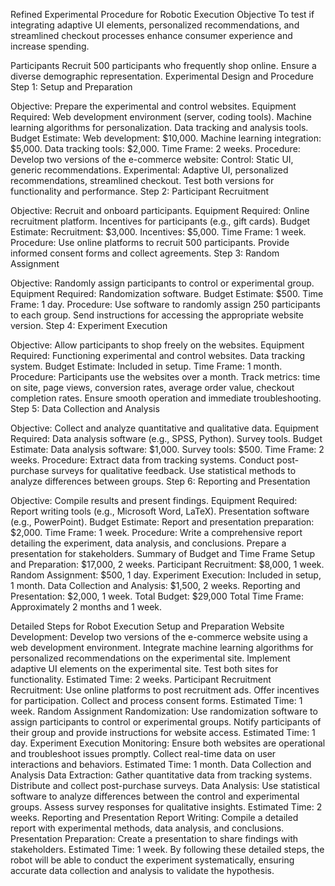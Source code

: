 Refined Experimental Procedure for Robotic Execution
Objective
To test if integrating adaptive UI elements, personalized recommendations, and streamlined checkout processes enhance consumer experience and increase spending.

Participants
Recruit 500 participants who frequently shop online.
Ensure a diverse demographic representation.
Experimental Design and Procedure
Step 1: Setup and Preparation

Objective: Prepare the experimental and control websites.
Equipment Required:
Web development environment (server, coding tools).
Machine learning algorithms for personalization.
Data tracking and analysis tools.
Budget Estimate:
Web development: $10,000.
Machine learning integration: $5,000.
Data tracking tools: $2,000.
Time Frame: 2 weeks.
Procedure:
Develop two versions of the e-commerce website:
Control: Static UI, generic recommendations.
Experimental: Adaptive UI, personalized recommendations, streamlined checkout.
Test both versions for functionality and performance.
Step 2: Participant Recruitment

Objective: Recruit and onboard participants.
Equipment Required:
Online recruitment platform.
Incentives for participants (e.g., gift cards).
Budget Estimate:
Recruitment: $3,000.
Incentives: $5,000.
Time Frame: 1 week.
Procedure:
Use online platforms to recruit 500 participants.
Provide informed consent forms and collect agreements.
Step 3: Random Assignment

Objective: Randomly assign participants to control or experimental group.
Equipment Required:
Randomization software.
Budget Estimate: $500.
Time Frame: 1 day.
Procedure:
Use software to randomly assign 250 participants to each group.
Send instructions for accessing the appropriate website version.
Step 4: Experiment Execution

Objective: Allow participants to shop freely on the websites.
Equipment Required:
Functioning experimental and control websites.
Data tracking system.
Budget Estimate: Included in setup.
Time Frame: 1 month.
Procedure:
Participants use the websites over a month.
Track metrics: time on site, page views, conversion rates, average order value, checkout completion rates.
Ensure smooth operation and immediate troubleshooting.
Step 5: Data Collection and Analysis

Objective: Collect and analyze quantitative and qualitative data.
Equipment Required:
Data analysis software (e.g., SPSS, Python).
Survey tools.
Budget Estimate:
Data analysis software: $1,000.
Survey tools: $500.
Time Frame: 2 weeks.
Procedure:
Extract data from tracking systems.
Conduct post-purchase surveys for qualitative feedback.
Use statistical methods to analyze differences between groups.
Step 6: Reporting and Presentation

Objective: Compile results and present findings.
Equipment Required:
Report writing tools (e.g., Microsoft Word, LaTeX).
Presentation software (e.g., PowerPoint).
Budget Estimate:
Report and presentation preparation: $2,000.
Time Frame: 1 week.
Procedure:
Write a comprehensive report detailing the experiment, data analysis, and conclusions.
Prepare a presentation for stakeholders.
Summary of Budget and Time Frame
Setup and Preparation: $17,000, 2 weeks.
Participant Recruitment: $8,000, 1 week.
Random Assignment: $500, 1 day.
Experiment Execution: Included in setup, 1 month.
Data Collection and Analysis: $1,500, 2 weeks.
Reporting and Presentation: $2,000, 1 week.
Total Budget: $29,000
Total Time Frame: Approximately 2 months and 1 week.

Detailed Steps for Robot Execution
Setup and Preparation
Website Development:
Develop two versions of the e-commerce website using a web development environment.
Integrate machine learning algorithms for personalized recommendations on the experimental site.
Implement adaptive UI elements on the experimental site.
Test both sites for functionality.
Estimated Time: 2 weeks.
Participant Recruitment
Recruitment:
Use online platforms to post recruitment ads.
Offer incentives for participation.
Collect and process consent forms.
Estimated Time: 1 week.
Random Assignment
Randomization:
Use randomization software to assign participants to control or experimental groups.
Notify participants of their group and provide instructions for website access.
Estimated Time: 1 day.
Experiment Execution
Monitoring:
Ensure both websites are operational and troubleshoot issues promptly.
Collect real-time data on user interactions and behaviors.
Estimated Time: 1 month.
Data Collection and Analysis
Data Extraction:
Gather quantitative data from tracking systems.
Distribute and collect post-purchase surveys.
Data Analysis:
Use statistical software to analyze differences between the control and experimental groups.
Assess survey responses for qualitative insights.
Estimated Time: 2 weeks.
Reporting and Presentation
Report Writing:
Compile a detailed report with experimental methods, data analysis, and conclusions.
Presentation Preparation:
Create a presentation to share findings with stakeholders.
Estimated Time: 1 week.
By following these detailed steps, the robot will be able to conduct the experiment systematically, ensuring accurate data collection and analysis to validate the hypothesis.